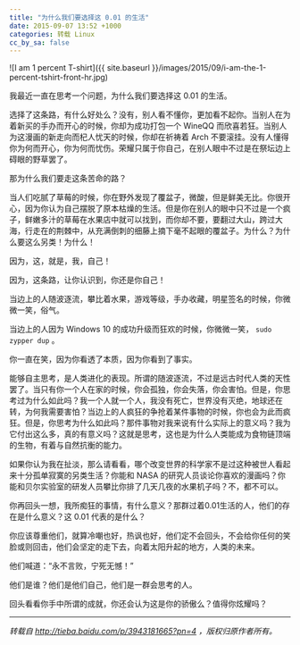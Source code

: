 ```yaml
---
title: "为什么我们要选择这 0.01 的生活"
date: 2015-09-07 13:52 +1000
categories: 转载 Linux
cc_by_sa: false
---
```


![I am 1 percent T-shirt]({{ site.baseurl }}/images/2015/09/i-am-the-1-percent-tshirt-front-hr.jpg)

我最近一直在思考一个问题，为什么我们要选择这 0.01 的生活。

选择了这条路，有什么好处么？没有，别人看不懂你，更加看不起你。当别人在为着新买的手办而开心的时候，你却为成功打包一个 WineQQ 而欣喜若狂。当别人为这漫画的新走向而杞人忧天的时候，你却在祈祷着 Arch 不要滚挂。没有人懂得你为何而开心，你为何而忧伤。荣耀只属于你自己，在别人眼中不过是在祭坛边上碍眼的野草罢了。

那为什么我们要走这条苦命的路？

当人们吃腻了草莓的时候，你在野外发现了覆盆子，微酸，但是鲜美无比。你很开心，因为你认为自己摆脱了原本枯燥的生活。但是你在别人的眼中只不过是一个疯子，鲜嫩多汁的草莓在水果店中就可以找到，而你却不要，要翻过大山，跨过大海，行走在的荆棘中，从充满倒刺的细藤上摘下毫不起眼的覆盆子。为什么？为什么要这么另类！为什么！

因为，这，就是，我，自己！

因为，这条路，让你认识到，你还是你自己！

当边上的人随波逐流，攀比着水果，游戏等级，手办收藏，明星签名的时候，你微微一笑，俗气。

当边上的人因为 Windows 10 的成功升级而狂欢的时候，你微微一笑， `sudo zypper dup` 。

你一直在笑，因为你看透了本质，因为你看到了事实。

能够自主思考，是人类进化的表现。所谓的随波逐流，不过是远古时代人类的天性罢了。当只有你一个人在家的时候，你会孤独，你会失落，你会害怕。但是，你思考过为什么如此吗？我一个人就一个人，我没有死亡，世界没有灭绝，地球还在转，为何我需要害怕？当边上的人疯狂的争抢着某件事物的时候，你也会为此而疯狂。但是，你思考为什么如此吗？那件事物对我来说有什么实际上的意义吗？我为它付出这么多，真的有意义吗？这就是思考，这也是为什么人类能成为食物链顶端的生物，有着与自然抗衡的能力。

如果你认为我在扯淡，那么请看看，哪个改变世界的科学家不是过这种被世人看起来十分孤单寂寞的另类生活？你能和 NASA 的研究人员谈论你喜欢的漫画吗？你能和贝尔实验室的研发人员攀比你排了几天几夜的水果机子吗？不，都不可以。

你再回头一想，我所痴狂的事情，有什么意义？那群过着0.01生活的人，他们的存在是什么意义？这 0.01 代表的是什么？

你应该尊重他们，就算冷嘲也好，热讽也好，他们定不会回头，不会给你任何的笑脸或则回击，他们会坚定的走下去，向着太阳升起的地方，人类的未来。

他们喊道：“永不言败，宁死无憾！”

他们是谁？他们是他们自己，他们是一群会思考的人。

回头看看你手中所谓的成就，你还会认为这是你的骄傲么？值得你炫耀吗？

---------------------

*转载自 <http://tieba.baidu.com/p/3943181665?pn=4> ，版权归原作者所有。*
